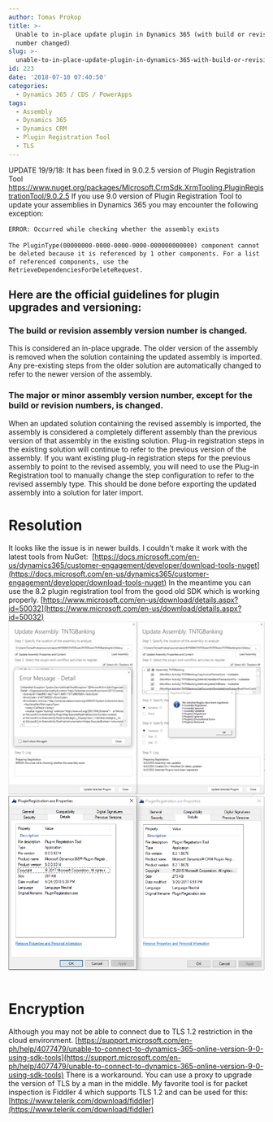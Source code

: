 ```yaml
---
author: Tomas Prokop
title: >-
  Unable to in-place update plugin in Dynamics 365 (with build or revision
  number changed)
slug: >-
  unable-to-in-place-update-plugin-in-dynamics-365-with-build-or-revision-number-changed
id: 223
date: '2018-07-10 07:40:50'
categories:
  - Dynamics 365 / CDS / PowerApps
tags:
  - Assembly
  - Dynamics 365
  - Dynamics CRM
  - Plugin Registration Tool
  - TLS
---
```


UPDATE 19/9/18: It has been fixed in 9.0.2.5 version of Plugin Registration Tool https://www.nuget.org/packages/Microsoft.CrmSdk.XrmTooling.PluginRegistrationTool/9.0.2.5 If you use 9.0 version of Plugin Registration Tool to update your assemblies in Dynamics 365 you may encounter the following exception:

```
ERROR: Occurred while checking whether the assembly exists

The PluginType(00000000-0000-0000-0000-000000000000) component cannot be deleted because it is referenced by 1 other components. For a list of referenced components, use the RetrieveDependenciesForDeleteRequest.
```

## **Here are the official guidelines for plugin upgrades and versioning:**

### **The build or revision assembly version number is changed.**

This is considered an in-place upgrade. The older version of the assembly is removed when the solution containing the updated assembly is imported. Any pre-existing steps from the older solution are automatically changed to refer to the newer version of the assembly.

### **The major or minor assembly version number, except for the build or revision numbers, is changed.**

When an updated solution containing the revised assembly is imported, the assembly is considered a completely different assembly than the previous version of that assembly in the existing solution. Plug-in registration steps in the existing solution will continue to refer to the previous version of the assembly. If you want existing plug-in registration steps for the previous assembly to point to the revised assembly, you will need to use the Plug-in Registration tool to manually change the step configuration to refer to the revised assembly type. This should be done before exporting the updated assembly into a solution for later import.  

# **Resolution**

It looks like the issue is in newer builds. I couldn't make it work with the latest tools from NuGet:  [https://docs.microsoft.com/en-us/dynamics365/customer-engagement/developer/download-tools-nuget](https://docs.microsoft.com/en-us/dynamics365/customer-engagement/developer/download-tools-nuget) In the meantime you can use the 8.2 plugin registration tool from the good old SDK which is working properly. [https://www.microsoft.com/en-us/download/details.aspx?id=50032](https://www.microsoft.com/en-us/download/details.aspx?id=50032)   ![](/uploads/2018/07/PluginRegistration_2018-07-01_19-09-12.png) ![](/uploads/2018/07/devenv_2018-07-01_19-10-44.png)  

# Encryption

Although you may not be able to connect due to TLS 1.2 restriction in the cloud environment. [https://support.microsoft.com/en-ph/help/4077479/unable-to-connect-to-dynamics-365-online-version-9-0-using-sdk-tools](https://support.microsoft.com/en-ph/help/4077479/unable-to-connect-to-dynamics-365-online-version-9-0-using-sdk-tools) There is a workaround. You can use a proxy to upgrade the version of TLS by a man in the middle. My favorite tool is for packet inspection is Fiddler 4 which supports TLS 1.2 and can be used for this: [https://www.telerik.com/download/fiddler](https://www.telerik.com/download/fiddler)
